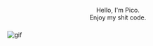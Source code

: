 <p align="center">Hello, I'm Pico.<br>Enjoy my shit code.</p>

###

![gif](https://github.com/picogoat/picogoat/assets/143557025/252edd0f-974f-4670-8f9d-eb239177645e)


